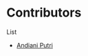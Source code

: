 # Contributors

<!-- prettier-ignore-start -->
List
- [Andiani Putri](https://github.com/andianiputri)


<!-- prettier-ignore-end -->
